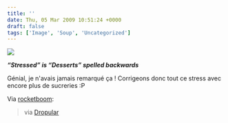 ```yaml
---
title: ''
date: Thu, 05 Mar 2009 10:51:24 +0000
draft: false
tags: ['Image', 'Soup', 'Uncategorized']
---
```


![](https://madd0.files.wordpress.com/2009/03/7wwnyjv0zkok5xputdr7s5zyo1_500.jpg)

**_“Stressed” is “Desserts” spelled backwards_**

Génial, je n'avais jamais remarqué ça ! Corrigeons donc tout ce stress avec encore plus de sucreries :P

Via [rocketboom](http://blog.rocketboom.com/post/83691188/via-dropular):

> via [Dropular](http://dropular.net/drop/19768)